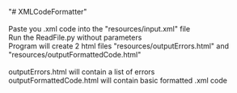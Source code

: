 "# XMLCodeFormatter"
<br>
<br>
Paste you .xml code into the "resources/input.xml" file
<br>
Run the ReadFile.py without parameters
<br>
Program will create 2 html files "resources/outputErrors.html" and "resources/outputFormattedCode.html"
<br>
<br>
outputErrors.html will contain a list of errors
<br>
outputFormattedCode.html will contain basic formatted .xml code
